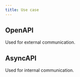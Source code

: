 ```yaml
---
title: Use case
---
```


## OpenAPI

Used for external communication.

## AsyncAPI

Used for internal communication.
